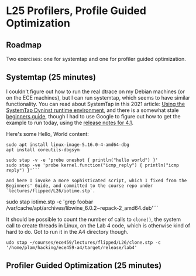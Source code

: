 
# L25 Profilers, Profile Guided Optimization

## Roadmap

Two exercises: one for systemtap and one for profiler guided optimization.

## Systemtap (25 minutes)

I couldn't figure out how to run the real dtrace on my Debian machines (or on the ECE machines), but I can run systemtap, which seems to have similar functionality. You can read about SystemTap in this 
2021 article: [Using the SystemTap Dyninst runtime environment](https://developers.redhat.com/blog/2021/04/16/using-the-systemtap-dyninst-runtime-environment#), and there is a somewhat stale [beginners 
guide](https://sourceware.org/systemtap/SystemTap_Beginners_Guide/), though I had to use Google to figure out how to get the example to run today, using the [release notes for 
4.1](https://lwn.net/Articles/787810/).

Here's some Hello, World content:

```
sudo apt install linux-image-5.16.0-4-amd64-dbg
apt install coreutils-dbgsym

sudo stap -v -e 'probe oneshot { println("hello world") }'
sudo stap -ve 'probe kernel.function("icmp_reply") { println("icmp reply") }'```

and here I invoke a more sophisticated script, which I fixed from the Beginners' Guide, and committed to the course repo under `lectures/flipped/L26/iotime.stp`.
```
sudo stap iotime.stp -c 'grep foobar /var/cache/apt/archives/libwine_6.0.2~repack-2_amd64.deb'```

It should be possible to count the number of calls to `clone()`, the system call to create threads in Linux, on the Lab 4 code, which is otherwise kind of hard to do. Got to run it in the A4 directory though.

```
udo stap ~/courses/ece459/lectures/flipped/L26/clone.stp -c '/home/plam/hacking/ece459-a4/target/release/lab4'
```

## Profiler Guided Optimization (25 minutes)


